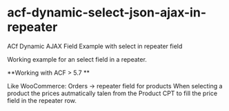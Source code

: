 # acf-dynamic-select-json-ajax-in-repeater
ACf Dynamic AJAX Field Example with select in repeater field

Working example for an select field in a repeater. 

**Working with ACF > 5.7 **

Like WooCommerce:
Orders -> repeater field for products
When selecting a product the prices autmatically talen from the Product CPT to fill the price field in the repeater row.

